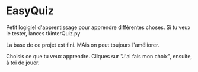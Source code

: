 # EasyQuiz
Petit logigiel d'apprentissage pour apprendre différentes choses. Si tu veux le tester, lances tkinterQuiz.py

La base de ce projet est fini. MAis on peut toujours l'améliorer.

Choisis ce que tu veux apprendre.
Cliques sur "J'ai fais mon choix", ensuite, à toi de jouer.
